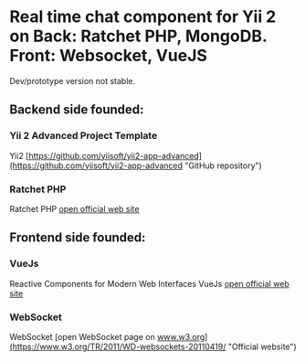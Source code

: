 # Real time chat component for Yii 2 on Back: Ratchet PHP, MongoDB. Front: Websocket, VueJS
Dev/prototype version not stable.
## Backend side founded:
### Yii 2 Advanced Project Template
Yii2 [https://github.com/yiisoft/yii2-app-advanced](https://github.com/yiisoft/yii2-app-advanced "GitHub repository")
### Ratchet PHP
Ratchet PHP [open official web site](http://socketo.me/ "Official website")
## Frontend side founded:
### VueJs
Reactive Components for Modern Web Interfaces
	VueJs [open official web site](http://vuejs.org/ "Official website")
### WebSocket
WebSocket [open WebSocket page on www.w3.org](https://www.w3.org/TR/2011/WD-websockets-20110419/ "Official website")